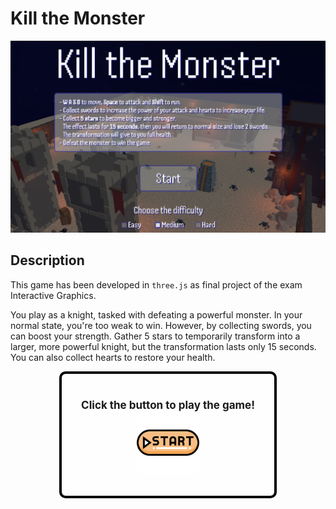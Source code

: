 # Kill the Monster

<p align="center">
<img src="media/kill_the_monster.png" alt="drawing" width="700"/>
</p>


## Description
This game has been developed in ```three.js``` as final project of the exam Interactive Graphics.

You play as a knight, tasked with defeating a powerful monster. In your normal state, you're too weak to win. However, by collecting swords, you can boost your strength. Gather 5 stars to temporarily transform into a larger, more powerful knight, but the transformation lasts only 15 seconds. You can also collect hearts to restore your health.


<p align="center" style="font-size: 17px; background-color: rgba(255, 255, 255, 0.3); padding: 20px; border-radius: 10px; border: solid 4px black; width: 300px; height: 155px; margin: 0 auto;">
<br>
<b>Click the button to play the game!</b>
<br>
<a href="https://valeriospagnoli.github.io/Interactive-Graphics-Project/">
    <img src="media/start.png" alt="drawing" width="100"/>
</a>
</p>

